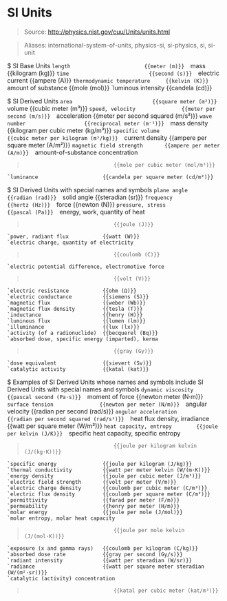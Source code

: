 # SI Units

> Source: http://physics.nist.gov/cuu/Units/units.html

> Aliases: international-system-of-units, physics-si, si-physics, si, si-unit

$ SI Base Units
    `length                        {{meter (m)}} 
    `mass                          {{kilogram (kg)}} 
    `time                          {{second (s)}} 
    `electric current              {{ampere (A)}} 
    `thermodynamic temperature     {{kelvin (K)}} 
    `amount of substance           {{mole (mol)}} 
    `luminous intensity            {{candela (cd)}} 

$ SI Derived Units
    `area                          {{square meter (m²)}} 
    `volume                        {{cubic meter (m³)}} 
    `speed, velocity               {{meter per second (m/s)}} 
    `acceleration                  {{meter per second squared (m/s²)}} 
    `wave number                   {{reciprocal meter (m⁻¹)}} 
    `mass density                  {{kilogram per cubic meter (kg/m³)}} 
    `specific volume               {{cubic meter per kilogram (m³/kg)}} 
    `current density               {{ampere per square meter (A/m²)}} 
    `magnetic field strength       {{ampere per meter (A/m)}} 
    `amount-of-substance concentration
>                                  {{mole per cubic meter (mol/m³)}} 
    `luminance                     {{candela per square meter (cd/m²)}} 

$ SI Derived Units with special names and symbols
    `plane angle                   {{radian (rad)}} 
    `solid angle                   {{steradian (sr)}} 
    `frequency                     {{hertz (Hz)}} 
    `force                         {{newton (N)}} 
    `pressure, stress              {{pascal (Pa)}} 
    `energy, work, quantity of heat
>                                  {{joule (J)}} 
    `power, radiant flux           {{watt (W)}} 
    `electric charge, quantity of electricity
>                                  {{coulomb (C)}} 
    `electric potential difference, electromotive force
>                                  {{volt (V)}} 
    `electric resistance           {{ohm (Ω)}} 
    `electric conductance          {{siemens (S)}} 
    `magnetic flux                 {{weber (Wb)}} 
    `magnetic flux density         {{tesla (T)}} 
    `inductance                    {{henry (H)}} 
    `luminous flux                 {{lumen (lm)}} 
    `illuminance                   {{lux (lx)}} 
    `activity (of a radionuclide)  {{becquerel (Bq)}} 
    `absorbed dose, specific energy (imparted), kerma
>                                  {{gray (Gy)}} 
    `dose equivalent               {{sievert (Sv)}} 
    `catalytic activity            {{katal (kat)}} 

$ Examples of SI Derived Units whose names and symbols include SI Derived Units with special names and symbols
    `dynamic viscosity             {{pascal second (Pa·s)}} 
    `moment of force               {{newton meter (N·m)}} 
    `surface tension               {{newton per meter (N/m)}} 
    `angular velocity              {{radian per second (rad/s)}} 
    `angular acceleration          {{radian per second squared (rad/s²)}} 
    `heat flux density, irradiance {{watt per square meter (W/m²)}} 
    `heat capacity, entropy        {{joule per kelvin (J/K)}} 
    `specific heat capacity, specific entropy
>                                  {{joule per kilogram kelvin (J/(kg·K))}} 
    `specific energy               {{joule per kilogram (J/kg)}} 
    `thermal conductivity          {{watt per meter kelvin (W/(m·K))}} 
    `energy density                {{joule per cubic meter (J/m³)}} 
    `electric field strength       {{volt per meter (V/m)}} 
    `electric charge density       {{coulomb per cubic meter (C/m³)}} 
    `electric flux density         {{coulomb per square meter (C/m²)}} 
    `permittivity                  {{farad per meter (F/m)}} 
    `permeability                  {{henry per meter (H/m)}} 
    `molar energy                  {{joule per mole (J/mol)}} 
    `molar entropy, molar heat capacity
>                                  {{joule per mole kelvin (J/(mol·K))}} 
    `exposure (x and gamma rays)   {{coulomb per kilogram (C/kg)}} 
    `absorbed dose rate            {{gray per second (Gy/s)}} 
    `radiant intensity             {{watt per steradian (W/sr)}} 
    `radiance                      {{watt per square meter steradian (W/(m²·sr))}} 
    `catalytic (activity) concentration
>                                  {{katal per cubic meter (kat/m³)}} 

